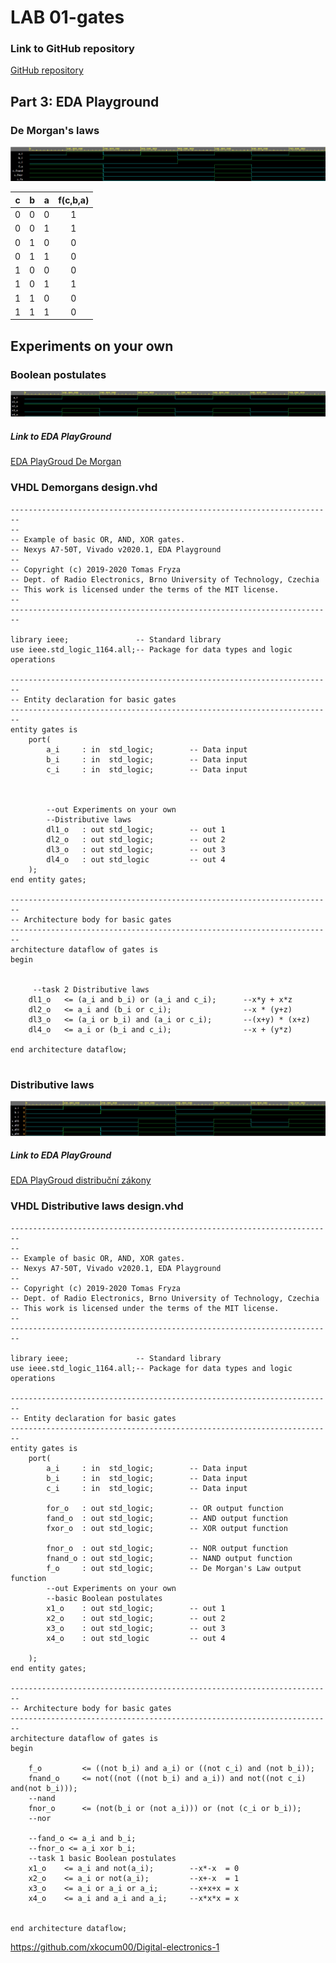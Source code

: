 # LAB 01-gates

### Link to GitHub repository
[GitHub repository](https://github.com/xkocum00/Digital-electronics-1.git)


## Part 3: EDA Playground

### De Morgan's laws
![Simulace De Morgan's LAW ](Images/demorganslaw.png)

| **c** | **b** |**a** | **f(c,b,a)** |
| :-: | :-: | :-: | :-: |
| 0 | 0 | 0 | 1 |
| 0 | 0 | 1 | 1 |
| 0 | 1 | 0 | 0 |
| 0 | 1 | 1 | 0 |
| 1 | 0 | 0 | 0 |
| 1 | 0 | 1 | 1 |
| 1 | 1 | 0 | 0 |
| 1 | 1 | 1 | 0 |


## Experiments on your own
### Boolean postulates
![ScrShot](Images/task11.png)
##### Link to EDA PlayGround
[EDA PlayGroud De Morgan](https://www.edaplayground.com/x/YqHa)

### VHDL Demorgans design.vhd
```------------------------------------------------------------------------
------------------------------------------------------------------------
--
-- Example of basic OR, AND, XOR gates.
-- Nexys A7-50T, Vivado v2020.1, EDA Playground
--
-- Copyright (c) 2019-2020 Tomas Fryza
-- Dept. of Radio Electronics, Brno University of Technology, Czechia
-- This work is licensed under the terms of the MIT license.
--
------------------------------------------------------------------------

library ieee;               -- Standard library
use ieee.std_logic_1164.all;-- Package for data types and logic operations

------------------------------------------------------------------------
-- Entity declaration for basic gates
------------------------------------------------------------------------
entity gates is
    port(
        a_i     : in  std_logic;        -- Data input
        b_i     : in  std_logic;        -- Data input
        c_i	    : in  std_logic;		-- Data input
        
        
        
        --out Experiments on your own
        --Distributive laws
        dl1_o	: out std_logic;		-- out 1 
        dl2_o	: out std_logic;		-- out 2 
        dl3_o	: out std_logic;		-- out 3 
        dl4_o	: out std_logic			-- out 4 
    );
end entity gates;

------------------------------------------------------------------------
-- Architecture body for basic gates
------------------------------------------------------------------------
architecture dataflow of gates is
begin
    

     --task 2 Distributive laws
    dl1_o	<= (a_i and b_i) or (a_i and c_i);		--x*y + x*z
    dl2_o	<= a_i and (b_i or c_i);				--x * (y+z)
    dl3_o	<= (a_i or b_i) and (a_i or c_i);		--(x+y) * (x+z)
    dl4_o	<= a_i or (b_i and c_i);				--x + (y*z)

end architecture dataflow;


```
### Distributive laws
![ScrShot](Images/distributivelaws.png)



##### Link to EDA PlayGround
[EDA PlayGroud  distribuční zákony](https://www.edaplayground.com/x/PsfK)

### VHDL Distributive laws design.vhd
```
------------------------------------------------------------------------
--
-- Example of basic OR, AND, XOR gates.
-- Nexys A7-50T, Vivado v2020.1, EDA Playground
--
-- Copyright (c) 2019-2020 Tomas Fryza
-- Dept. of Radio Electronics, Brno University of Technology, Czechia
-- This work is licensed under the terms of the MIT license.
--
------------------------------------------------------------------------

library ieee;               -- Standard library
use ieee.std_logic_1164.all;-- Package for data types and logic operations

------------------------------------------------------------------------
-- Entity declaration for basic gates
------------------------------------------------------------------------
entity gates is
    port(
        a_i     : in  std_logic;        -- Data input
        b_i     : in  std_logic;        -- Data input
        c_i	    : in  std_logic;		-- Data input
        
        for_o   : out std_logic;        -- OR output function
        fand_o  : out std_logic;        -- AND output function
        fxor_o  : out std_logic;        -- XOR output function
        
        fnor_o  : out std_logic;        -- NOR output function
        fnand_o : out std_logic;        -- NAND output function
        f_o 	: out std_logic;        -- De Morgan's Law output function
        --out Experiments on your own 
        --basic Boolean postulates
        x1_o	: out std_logic;		-- out 1 
        x2_o	: out std_logic;		-- out 2
        x3_o	: out std_logic;		-- out 3
        x4_o	: out std_logic 		-- out 4
        
    );
end entity gates;

------------------------------------------------------------------------
-- Architecture body for basic gates
------------------------------------------------------------------------
architecture dataflow of gates is
begin
    
    f_o			<= ((not b_i) and a_i) or ((not c_i) and (not b_i));						
    fnand_o 	<= not((not ((not b_i) and a_i)) and not((not c_i) and(not b_i)));		
    --nand
    fnor_o		<= (not(b_i or (not a_i))) or (not (c_i or b_i));						
    --nor
    
    --fand_o <= a_i and b_i;
    --fnor_o <= a_i xor b_i;
    --task 1 basic Boolean postulates
    x1_o	<= a_i and not(a_i);		--x*-x 	= 0
    x2_o	<= a_i or not(a_i);			--x+-x 	= 1
    x3_o	<= a_i or a_i or a_i;		--x+x+x = x
    x4_o	<= a_i and a_i and a_i;		--x*x*x = x
 

end architecture dataflow;

```

https://github.com/xkocum00/Digital-electronics-1

